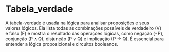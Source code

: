 # Tabela_verdade
A tabela-verdade é usada na lógica para analisar proposições e seus valores lógicos. Ela lista todas as combinações possíveis de verdadeiro (V) e falso (F) e mostra o resultado das operações lógicas, como negação (¬P), conjunção (P ∧ Q), disjunção (P ∨ Q) e implicação (P → Q). É essencial para entender a lógica proposicional e circuitos booleanos.
